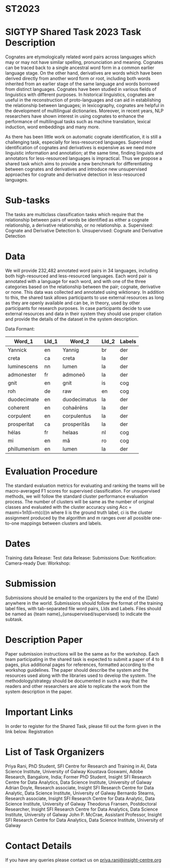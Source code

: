 # ST2023
SIGTYP Shared Task 2023
Task Description
=================
Cognates are etymologically related word pairs across languages which may or may not have similar spelling, pronunciation and meaning. Cognates can be traced back to a single ancestral word form in a common earlier language stage. On the other hand, derivatives are words which have been derived directly from another word form or root, including both words inherited from an earlier stage of the same language and words borrowed from distinct languages. Cognates have been studied in various fields of linguistics with different purposes. In historical linguistics, cognates are useful in the reconstruction of proto-languages and can aid in establishing the relationship between languages; in lexicography, cognates are helpful in the development of multilingual dictionaries. Moreover, in recent years, NLP researchers have shown interest in using cognates to enhance the performance of multilingual tasks such as machine translation, lexical induction, word embeddings and many more.

As there has been little work on automatic cognate identification, it is still a challenging task, especially for less-resourced languages. Supervised identification of cognates and derivatives is expensive as we need more linguistic information and annotation; at the same time, finding linguists and annotators for less-resourced languages is impractical. Thus we propose a shared task which aims to provide a new benchmark for differentiating between cognates and derivatives and introduce new unsupervised approaches for cognate and derivative detection in less-resourced languages. 

Sub-tasks
===========
The tasks are multiclass classification tasks which require that the relationship between pairs of words be identified as either a cognate relationship, a derivative relationship, or no relationship.
a. Supervised: Cognate and Derivative Detection
b. Unsupervised: Cognate and Derivative Detection

Data
======
We will provide 232,482 annotated word pairs in 34 languages, including both high-resourced and less-resourced languages. Each word pair is annotated with a language for each word, and with one of the three categories based on the relationship between the pair; cognate, derivative or none. This data was collected and annotated using wiktionary. 
In addition to this, the shared task allows participants to use external resources as long as they are openly available and can be, in theory, used by other participants for research purposes. In case participants decide to use external resources and data in their system they should use proper citation and provide the details of the dataset in the system description.

Data Formant:

| Word_1 | LId_1 |  Word_2 |  LId_2 | Labels |
| ------ | ----- | ------- | ------ | ------ |
| Yannick | en |  Yannig |  br | der         |
| creta | ca |  creta |  la | der            |
| luminescens | nn |  lumen |  la | der      |
| admonester | fr |  admoneō |  la | der|
| gnit | en |  gnit |  is | cog|
| roh | de |  raw |  en | cog|
| duodecimate | en |  duodecimatus |  la | der|
| coherent | en |  cohaērēns |  la | der|
| corpulent | en |  corpulentus |  la | der|
| prosperitat | ca |  prosperitās |  la | der|
| hélas | fr |  helaas |  nl | cog|
| mi | en |  mă |  ro | cog|
| phillumenism | en |  lumen |  la | der|

Evaluation Procedure
=======================
The standard evaluation metrics for evaluating and ranking the teams will be macro-averaged F1 scores for supervised classification. For unsupervised methods, we will follow the standard cluster performance evaluation process. The number of clusters will be same as the number of original classes and evaluated with the cluster accuracy using
			Acc = maxmi=1n1(li=m(ci))n
where li is the ground truth label, ci is the cluster assignment produced by the algorithm and m ranges over all possible one-to-one mappings between clusters and labels.

Dates
=========
Training data Release:
Test data Release:
Submissions Due:
Notification:
Camera-ready Due:
Workshop:

Submission
==================
Submissions should be emailed to the organizers by the end of the (Date) anywhere in the world. Submissions should follow the format of the training label files, with tab-separated file word pairs, LIds and Labels.
Files should be named as {team name}_{unsupervised/supervised} to indicate the subtask. 


Description Paper
==================
Paper submission instructions will be the same as for the workshop. Each team participating in the shared task is expected to submit a paper of 4 to 8 pages, plus additional pages for references, formatted according to the workshop guidelines. The paper should describe the system and the resources used along with the libraries used to develop the system. The methodology/strategy should be documented in such a way that the readers and other researchers are able to replicate the work from the system description in the paper. 

Important Links
==================
In order to register for the Shared Task, please fill out the form given in the link below.
Registration

List of Task Organizers
================
Priya Rani, PhD Student, SFI  Centre for Research and Training in AI, Data Science Institute, University of Galway
Koustava Goswami, Adobe Research, Bangalore, India; Former PhD Student, Insight SFI Research Centre for Data Analytics, Data Science Institute, University of Galway 
Adrian Doyle,  Research associate, Insight SFI Research Centre for Data Analytic, Data Science Institute, University of Galway
Bernardo Stearns, Research associate, Insight SFI Research Centre for Data Analytic, Data Science Institute, University of Galway
Theodorus Fransen, Postdoctoral Researcher, Insight SFI Research Centre for Data Analytics, Data Science Institute, University of Galway
John P. McCrae, Assistant Professor, Insight SFI Research Centre for Data Analytics, Data Science Institute, University of Galway

Contact Details
================
If you have any queries please contact us on 
priya.rani@insight-centre.org



